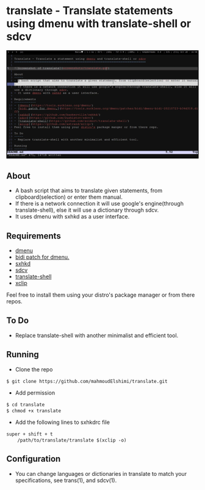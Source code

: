 
translate - Translate statements using dmenu with translate-shell or sdcv 
=========================================================================

![Screenshot of translate](screenshots/translate.gif)

About
-----
- A bash script that aims to translate given statements, from clipboard(selection) or enter them manual.
- If there is a network connection it will use google's engine(through translate-shell), else it will use a dictionary through sdcv.
- It uses dmenu with sxhkd as a user interface. 
  
Requirements
------------
- [dmenu](https://tools.suckless.org/dmenu/)
- [bidi patch for dmenu.](https://tools.suckless.org/dmenu/patches/bidi/dmenu-bidi-20210723-b34d318.diff)
- [sxhkd](https://github.com/baskerville/sxhkd/)
- [sdcv](https://github.com/Dushistov/sdcv/)
- [translate-shell](https://github.com/soimort/translate-shell/)
- [xclip](https://github.com/astrand/xclip/)

Feel free to install them using your distro's package manager or from there repos.

To Do
-----
- Replace translate-shell with another minimalist and efficient tool.

Running
-------
- Clone the repo
```
$ git clone https://github.com/mahmoudElshimi/translate.git
```
- Add permission
```
$ cd translate 
$ chmod +x translate
```
- Add the following lines to sxhkdrc file
```
super + shift + t
	/path/to/translate/translate $(xclip -o) 
```


Configuration
-------------
- You can change languages or dictionaries in translate to match your specifications, see trans(1), and sdcv(1). 
